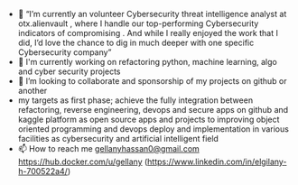 - 👀 “I’m currently an volunteer Cybersecurity threat intelligence analyst at otx.alienvault , where I handle our top-performing Cybersecurity indicators of compromising . And while I really enjoyed the work that I did, I’d love the chance to dig in much deeper with one specific Cybersecurity company”
- 🌱 I'm currently working on refactoring python, machine learning, algo and cyber security projects
- 💞️ I’m looking to collaborate and sponsorship of my projects on github or another
- my targets as first phase; achieve the fully integration between refactoring, reverse engineering, devops and secure apps on github and kaggle platform as open source apps and projects to improving object oriented programming and devops deploy and implementation in various facilities as cybersecurity and artificial intelligent  field   
- 📫 How to reach me gellanyhassan0@gmail.com https://hub.docker.com/u/gellany (https://www.linkedin.com/in/elgilany-h-700522a4/)


<!---
gellanyhassan0/gellanyhassan0 is a ✨ special ✨ repository because its `README.md` (this file) appears on your GitHub profile.
You can click the Preview link to take a look at your changes.
--->
